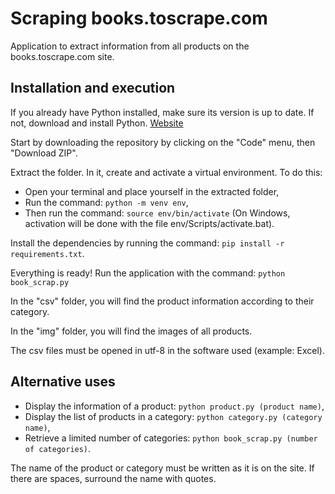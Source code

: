 # Scraping books.toscrape.com

Application to extract information from all products on the books.toscrape.com site.

## Installation and execution

If you already have Python installed, make sure its version is up to date.
If not, download and install Python. [Website](https://www.python.org/downloads/)

Start by downloading the repository by clicking on the "Code" menu, then "Download ZIP".

Extract the folder. In it, create and activate a virtual environment. To do this:
- Open your terminal and place yourself in the extracted folder,
- Run the command: `python -m venv env`,
- Then run the command: `source env/bin/activate` (On Windows, activation will be done with the file env/Scripts/activate.bat).

Install the dependencies by running the command: `pip install -r requirements.txt`.

Everything is ready! Run the application with the command: `python book_scrap.py`

In the "csv" folder, you will find the product information according to their category.

In the "img" folder, you will find the images of all products.

The csv files must be opened in utf-8 in the software used (example: Excel).

## Alternative uses

- Display the information of a product: `python product.py (product name)`,
- Display the list of products in a category: `python category.py (category name)`,
- Retrieve a limited number of categories: `python book_scrap.py (number of categories)`.
    
The name of the product or category must be written as it is on the site. If there are spaces, surround the name with quotes.
